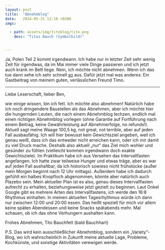 ```yaml
---
layout: post
title:  "Abnehmblog"
date:   2024-05-31 13:10 +0200
imgs: 

  - path: assets/img/titoblog/tito.png
    desc: "Titos Bauch (Symbolbild)"


---
```


Ja, Polen Teil 2 kommt irgendwann. Ich habe nur in letzter Zeit sehr wenig Zeit für irgendwas, da im Mai immer viele Dinge passieren und ich jetzt auch krank im Bett liege.
Nein, ich möchte nicht abnehmen. Wenn ich das tue dann sehe ich sehr schnell [so](/meerhan/assets/img/titoblog/Bisexual_lighting_skeleton.png) aus.
Dafür jetzt mal was anderes: Ein Gastbeitrag von meinem guten, verlässlichen Freund Timo.

---

Liebe Leserschaft, lieber Ben,

wie einige wissen, bin ich fett. Ich möchte also abnehmen! 
Natürlich habe ich noch dringendere Baustellen als das Abnehmen, aber ich möchte hier die hungernden Leuten, die nach einem Abnehmblog lechzen, endlich mal einen richtigen Abnehmblog vorlegen (ohne Garantie auf Fortführung nach einem Beitrag, keine Gewährleistung auf Abnehmerfolge, no refunds!).
Aktuell sagt meine Waage 100,5 kg, not great, not terrible, aber auf jeden Fall ausbaufähig. Ich will hier bewusst kein Gewichtsziel angeben, weil ich genau weiß, dass ich das entweder nicht erreichen kann, oder ich mir damit zu viel Druck mache. Deshalb also aktuell „nur“ das Ziel mich wohler und gesünder zu fühlen (vielleicht kommen irgendwann doch exakte Gewichtsziele).
Im Praktikum habe ich aus Versehen das Intervallfasten angefangen. Ich hatte zwar teilweise Hunger und etwas träge, aber es war auf jeden Fall aushaltbar, da ich historisch sowieso nicht frühstücke (außer mein Morgen beginnt nach 12 Uhr mittags). Außerdem habe ich dadurch gefühlt ein halbes Knopfloch abgenommen, könnte aber natürlich auch Plazebo sein.
Mein aktueller Plan ist es also, genau dieses Intervallfasten aufrecht zu erhalten, beziehungsweise jetzt gezielt zu beginnen. Laut Onkel Google gibt es mehrere Arten des Intervallfastens, ich werde den 16:8 Rhythmus einhalten. In meinen aktuellen Tagesrhythmus würde ich dann nur zwischen 12:00 und 20:00 essen. Das heißt speziell für mich vor allem keine späten Abendessen und keine Snacks spätabends mehr. Mal schauen, ob ich das ohne Verhungern aushalten kann.

Frohes Abnehmen,
Tito Bauchfett (bald Bauchhart)

P.S. Das wird kein ausschließlicher Abnehmblog, sondern ein „Variety“-Blog, wo ich wahrscheinlich in Zukunft meine aktuelle Lage, Probleme, Kochkünste, und sonstige Aktivitäten verewigen werde.